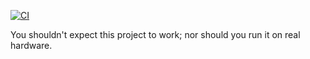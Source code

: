 [![CI](https://github.com/AnnikaCodes/mac68k/actions/workflows/CI.yml/badge.svg?branch=main)](https://github.com/AnnikaCodes/mac68k/actions/workflows/CI.yml)

You shouldn't expect this project to work; nor should you run it on real hardware.